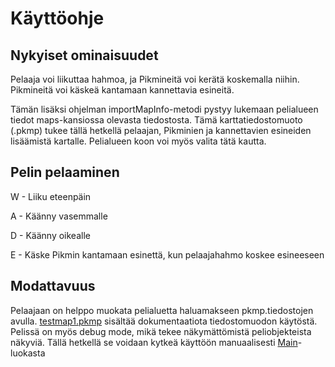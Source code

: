 # Käyttöohje

## Nykyiset ominaisuudet

Pelaaja voi liikuttaa hahmoa, ja Pikmineitä voi kerätä koskemalla niihin. Pikmineitä voi käskeä kantamaan kannettavia esineitä.

Tämän lisäksi ohjelman importMapInfo-metodi pystyy lukemaan pelialueen tiedot maps-kansiossa olevasta tiedostosta. Tämä karttatiedostomuoto (.pkmp) tukee tällä hetkellä pelaajan, Pikminien ja kannettavien esineiden lisäämistä kartalle. Pelialueen koon voi myös valita tätä kautta.

## Pelin pelaaminen

W - Liiku eteenpäin

A - Käänny vasemmalle

D - Käänny oikealle

E - Käske Pikmin kantamaan esinettä, kun pelaajahahmo koskee esineeseen

## Modattavuus

Pelaajaan on helppo muokata pelialuetta haluamakseen pkmp.tiedostojen avulla. [testmap1.pkmp](https://github.com/JustAGoldeneye/ot-harjoitustyo/blob/master/Pikmin2D/maps/testmap1.pkmp) sisältää dokumentaatiota tiedostomuodon käytöstä.
Pelissä on myös debug mode, mikä tekee näkymättömistä peliobjekteista näkyviä. Tällä hetkellä se voidaan kytkeä käyttöön manuaalisesti [Main](https://github.com/JustAGoldeneye/ot-harjoitustyo/blob/master/Pikmin2D/src/main/java/game/Main.java)-luokasta

